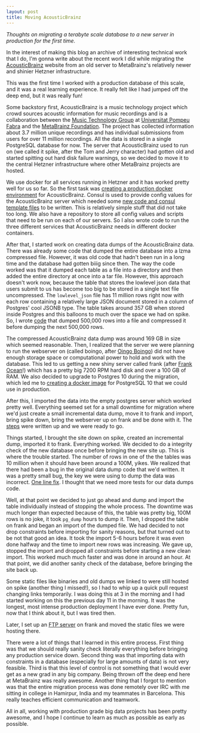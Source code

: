 ```yaml
---
layout: post
title: Moving AcousticBrainz
---
```


_Thoughts on migrating a terabyte scale database to a new server in production for the first time._

In the interest of making this blog an archive of interesting technical work that I do, I'm gonna
write about the recent work I did while migrating the [AcousticBrainz](https://acousticbrainz.org) website
from an old server to MetaBrainz's relatively newer and shinier Hetzner infrastructure.

This was the first time I worked with a production database of this scale, and it was a real learning
experience. It really felt like I had jumped off the deep end, but it was really fun!

Some backstory first, AcousticBrainz is a music technology project which crowd sources acoustic information
for music recordings and is a collaboration between the [Music Technology Group](http://www.mtg.upf.edu/) at
[Universitat Pompeu Fabra](http://www.upf.edu/) and the [MetaBrainz Foundation](https://metabrainz.org). The
project has collected information about 3.7 million unique recordings and has individual submissions from
users for over 11 million recordings. All the data is stored in a single PostgreSQL database for now. The
server that AcousticBrainz used to run on (we called it spike, after the Tom and Jerry character) had gotten
old and started spitting out hard disk failure warnings, so we decided to move it to the central Hetzner
infrastructure where other MetaBrainz projects are hosted.

We use docker for all services running in Hetzner and it has worked pretty well for us so far. So the first
task was [creating a production docker environment](https://github.com/metabrainz/acousticbrainz-server/pull/286)
for AcousticBrainz. Consul is used to provide config values
for the AcousticBrainz server which needed some [new code and consul template files](https://github.com/metabrainz/acousticbrainz-server/pull/284)
to be written. This is relatively simple stuff that did not take too long. We also have a repository to
store all config values and scripts that need to be run on each of our servers. So I also wrote code
to run the three different services that AcousticBrainz needs in different docker containers.

After that, I started work on creating data dumps of the AcousticBrainz data. There was already some code
that dumped the entire database into a lzma compressed file. However, it was old code that hadn't been
run in a long time and the database had gotten biiig since then. The way the code worked was that it
dumped each table as a file into a directory and then added the entire directory at once into a tar file.
However, this approach doesn't work now, because the table that stores the lowlevel json data that users
submit to us has become too big to be stored in a single text file uncompressed. The `lowlevel_json` file
has 11 million rows right now with each row containing a relatively large JSON document stored in
a column of Postgres' cool JSONB type. The table takes around 357 GB when stored inside Postgres and this
balloons to much over the space we had on spike. So, I wrote [code](https://github.com/metabrainz/acousticbrainz-server/pull/293)
that dumped 500,000 rows into a file and compressed it before dumping the next 500,000 rows.

The compressed AcousticBrainz data dump was around 169 GB in size which seemed reasonable. Then, I realized
that the server we were planning to run the webserver on (called boingo, after [Oingo Boingo](https://musicbrainz.org/artist/166bc1cb-a2b7-412d-bcd5-5f439d2cf5f1))
did not have enough storage space
or computational power to hold and work with the database. This led to us getting a new shiny server called frank (after
[Frank Ocean](https://musicbrainz.org/artist/e520459c-dff4-491d-a6e4-c97be35e0044)!) which has a pretty big 7200 RPM hard disk
and over a 100 GB of RAM. We also decided to upgrade to Postgres 10 during the migration, which led me to
[creating a docker image](https://github.com/metabrainz/docker-postgres/pull/5) for PostgreSQL 10 that we
could use in production.

After this, I imported the data into the empty postgres server which worked pretty well. Everything seemed set for
a small downtime for migration where we'd just create a small incremental data dump, move it to frank and import,
bring spike down, bring the webserver up on frank and be done with it. The
[steps](https://docs.google.com/document/d/1uwbKrjqYyId9LaxTs8I3kWXOwDRBm6-eae5NL1uXSrk/edit?usp=sharing) were written
up and we were ready to go.

Things started, I brought the site down on spike, created an incremental dump, imported it to frank. Everything
worked. We decided to do a integrity check of the new database once before bringing the new site up. This is
where the trouble started. The number of rows in one of the the tables was 10 million when it should have
been around a 100M, yikes. We realized that there had been a bug in the original data dump code that
we'd written. It was a pretty small bug, the key we were using to dump the data was incorrect. [One line
fix](https://github.com/metabrainz/acousticbrainz-server/pull/305/files#diff-37702c3ba98fe2366f5df112d1112570R380).
I thought that we need more tests for our data dumps code.

Well, at that point we decided to just go ahead and dump and import the table individually instead of stopping
the whole process. The downtime was much longer than expected because of this, the table was pretty big, 100M rows is no joke,
it took `pg_dump` hours to dump it. Then, I dropped the table on frank and began an import of the dumped file.
We had decided to not drop constraints before importing for sanity reasons, but that turned out to be not
that good an idea. It took the import 5-6 hours before it was even done halfway and the time to import new
rows was increasing. We gave up, stopped the import and dropped all constraints before starting a new
clean import. This worked much much faster and was done in around an hour. At that point, we did another
sanity check of the database, before bringing the site back up.

Some static files like binaries and old dumps we linked to were still hosted on spike (another thing I missed!),
so I had to whip up a quick pull request changing links temporarily. I was doing this at 3 in the morning and
I had started working on this the previous day 11 in the morning. It was the longest, most intense production
deployment I have ever done. Pretty fun, now that I think about it, but I was tired then.

Later, I set up an [FTP server](ftp.acousticbrainz.org) on frank and moved the static files we were hosting there.

There were a lot of things that I learned in this entire process. First thing was that we should really
sanity check literally everything before bringing any production service down. Second thing was that
importing data with constraints in a database (especially for large amounts of data) is not very
feasible. Third is that this level of control is not something that I would ever get as a new grad
in any big company. Being thrown off the deep end here at MetaBrainz was really awesome. Another thing
that I forgot to mention was that the entire migration process was done remotely over IRC with me sitting in college
in Hamirpur, India and my teammates in Barcelona. This really teaches efficient communication and teamwork.

All in all, working with production grade big data projects has been pretty awesome, and I hope I continue
to learn as much as possible as early as possible.
